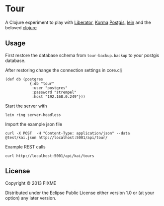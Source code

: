 # Tour

A Clojure experiment to play with [Liberator](http://clojure-liberator.github.io/liberator/), [Korma](http://sqlkorma.com/) [Postgis](http://postgis.net/), [lein](http://leiningen.org/) and the beloved [clojure](http://clojure.org/)

## Usage

First restore the database schema from ```tour-backup.backup``` to your postgis database. 

After restoring change the connection settings in core.clj

```
(def db (postgres 
           {:db "tour"
            :user "postgres" 
            :password "strempel"
            :host "192.168.0.249"}))
```

Start the server with

```
lein ring server-headless
```

Import the example json file

```
curl -X POST  -H "Content-Type: application/json" --data @test/kai.json http://localhost:5001/api/tour/
```
Example REST calls

```
curl http://localhost:5001/api/kai/tours
```

## License

Copyright © 2013 FIXME

Distributed under the Eclipse Public License either version 1.0 or (at
your option) any later version.
